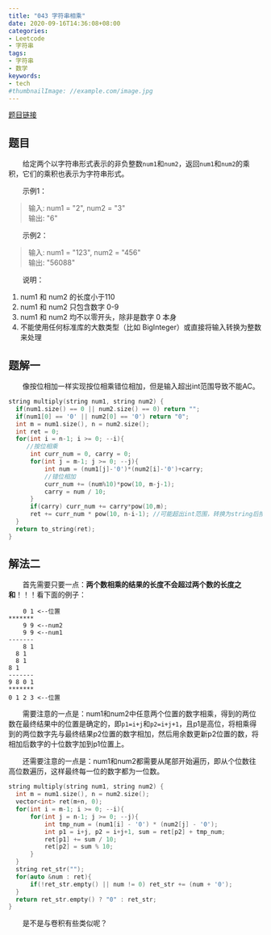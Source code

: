 ```yaml
---
title: "043 字符串相乘"
date: 2020-09-16T14:36:08+08:00
categories:
- Leetcode
- 字符串
tags:
- 字符串
- 数学
keywords:
- tech
#thumbnailImage: //example.com/image.jpg
---
```

[题目链接](https://leetcode-cn.com/problems/multiply-strings/)
<!--more-->
## 题目
　　给定两个以字符串形式表示的非负整数`num1`和`num2`，返回`num1`和`num2`的乘积，它们的乘积也表示为字符串形式。

　　示例1：
> 输入: num1 = "2", num2 = "3"  
输出: "6"

　　示例2：
> 输入: num1 = "123", num2 = "456"  
输出: "56088"

　　说明：
1. num1 和 num2 的长度小于110
2. num1 和 num2 只包含数字 0-9
3. num1 和 num2 均不以零开头，除非是数字 0 本身
4. 不能使用任何标准库的大数类型（比如 BigInteger）或直接将输入转换为整数来处理

## 题解一
　　像按位相加一样实现按位相乘错位相加，但是输入超出int范围导致不能AC。

```cpp
string multiply(string num1, string num2) {
  if(num1.size() == 0 || num2.size() == 0) return "";
  if(num1[0] == '0' || num2[0] == '0') return "0";
  int m = num1.size(), n = num2.size();
  int ret = 0;
  for(int i = n-1; i >= 0; --i){
     //按位相乘
      int curr_num = 0, carry = 0;
      for(int j = m-1; j >= 0; --j){
          int num = (num1[j]-'0')*(num2[i]-'0')+carry;
          //错位相加
          curr_num += (num%10)*pow(10, m-j-1);
          carry = num / 10;
      }
      if(carry) curr_num += carry*pow(10,m);
      ret += curr_num * pow(10, n-i-1); //可能超出int范围，转换为string后按位相加可解
  }
  return to_string(ret);
}
```

## 解法二
　　首先需要只要一点：**两个数相乘的结果的长度不会超过两个数的长度之和**！！！看下面的例子：
```
    0 1 <--位置
*******
    9 9 <--num2
    9 9 <--num1
-------
    8 1
  8 1
  8 1
8 1
-------
9 8 0 1
*******
0 1 2 3 <--位置
```

　　需要注意的一点是：num1和num2中任意两个位置的数字相乘，得到的两位数在最终结果中的位置是确定的，即`p1=i+j`和`p2=i+j+1`，且p1是高位，将相乘得到的两位数字先与最终结果p2位置的数字相加，然后用余数更新p2位置的数，将相加后数字的十位数字加到p1位置上。

　　还需要注意的一点是：num1和num2都需要从尾部开始遍历，即从个位数往高位数遍历，这样最终每一位的数字都为一位数。

```cpp
string multiply(string num1, string num2) {
  int m = num1.size(), n = num2.size();
  vector<int> ret(m+n, 0);
  for(int i = m-1; i >= 0; --i){
      for(int j = n-1; j >= 0; --j){
          int tmp_num = (num1[i] - '0') * (num2[j] - '0');
          int p1 = i+j, p2 = i+j+1, sum = ret[p2] + tmp_num;
          ret[p1] += sum / 10;
          ret[p2] = sum % 10;
      }
  }
  string ret_str("");
  for(auto &num : ret){
      if(!ret_str.empty() || num != 0) ret_str += (num + '0');
  }
  return ret_str.empty() ? "0" : ret_str;
}
```

　　是不是与卷积有些类似呢？